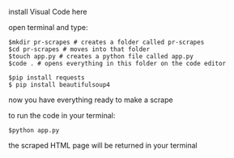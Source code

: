 install Visual Code here

open terminal and type:

```
$mkdir pr-scrapes # creates a folder called pr-scrapes
$cd pr-scrapes # moves into that folder
$touch app.py # creates a python file called app.py
$code . # opens everything in this folder on the code editor

$pip install requests
$ pip install beautifulsoup4
```

now you have everything ready to make a scrape

to run the code in your terminal:

```
$python app.py
```

the scraped HTML page will be returned in your terminal